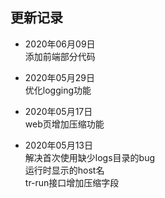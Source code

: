 ## 更新记录

* 2020年06月09日  
    添加前端部分代码
    
* 2020年05月29日  
    优化logging功能
    
* 2020年05月17日  
    web页增加压缩功能  

* 2020年05月13日  
    解决首次使用缺少logs目录的bug  
    运行时显示的host名  
    tr-run接口增加压缩字段  
